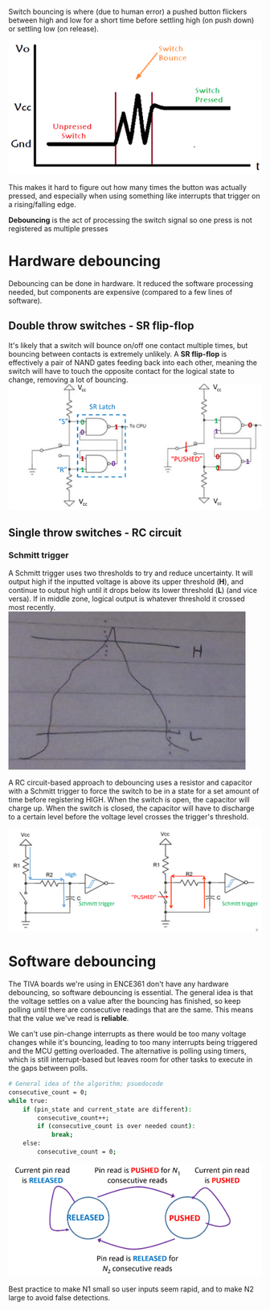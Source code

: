 Switch bouncing is where (due to human error) a pushed button flickers between high and low for a short time before settling high (on push down) or settling low (on release).

![](/images/Pasted%20image%2020240612093626.png)

This makes it hard to figure out how many times the button was actually pressed, and especially when using something like interrupts that trigger on a rising/falling edge.

**Debouncing** is the act of processing the switch signal so one press is not registered as multiple presses
# Hardware debouncing
Debouncing can be done in hardware. It reduced the software processing needed, but components are expensive (compared to a few lines of software).
## Double throw switches - SR flip-flop
It's likely that a switch will bounce on/off one contact multiple times, but bouncing between contacts is extremely unlikely. A **SR flip-flop** is effectively a pair of NAND gates feeding back into each other, meaning the switch will have to touch the opposite contact for the logical state to change, removing a lot of bouncing.
![](/images/Pasted%20image%2020240612095929.png)
## Single throw switches - RC circuit
### Schmitt trigger
A Schmitt trigger uses two thresholds to try and reduce uncertainty. It will output high if the inputted voltage is above its upper threshold (**H**), and continue to output high until it drops below its lower threshold (**L**) (and vice versa). If in middle zone, logical output is whatever threshold it crossed most recently. 
![](/images/Pasted%20image%2020240612100636.png)

A RC circuit-based approach to debouncing uses a resistor and capacitor with a Schmitt trigger to force the switch to be in a state for a set amount of time before registering HIGH.
When the switch is open, the capacitor will charge up. When the switch is closed, the capacitor will have to discharge to a certain level before the voltage level crosses the trigger's threshold.

![](/images/Pasted%20image%2020240612101655.png)

# Software debouncing
The TIVA boards we're using in ENCE361 don't have any hardware debouncing, so software debouncing is essential. The general idea is that the voltage settles on a value after the bouncing has finished, so keep polling until there are consecutive readings that are the same. This means that the value we've read is **reliable**.

We can't use pin-change interrupts as there would be too many voltage changes while it's bouncing, leading to too many interrupts being triggered and the MCU getting overloaded.
The alternative is polling using timers, which is still interrupt-based but leaves room for other tasks to execute in the gaps between polls.

```bash
# General idea of the algorithm; psuedocode
consecutive_count = 0;
while true:
	if (pin_state and current_state are different):
		consecutive_count++;
		if (consecutive_count is over needed count):
			break;
	else:
		consecutive_count = 0;
```

![](images/Pasted%20image%2020240612103711.png)

Best practice to make N1 small so user inputs seem rapid, and to make N2 large to avoid false detections. 


